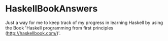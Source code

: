 # HaskellBookAnswers
Just a way for me to keep track of my progress in learning Haskell by using the Book 'Haskell programming from first principles (http://haskellbook.com/)'.
